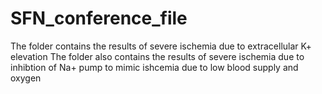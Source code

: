 # SFN_conference_file
The folder contains the results of severe ischemia due to extracellular K+ elevation 
The folder also contains the results of severe ischemia due to inhibtion of Na+ pump to mimic ishcemia due to low blood supply and oxygen
